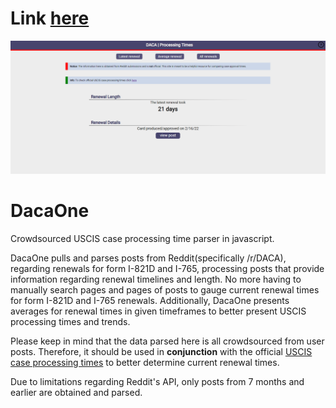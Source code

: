 # Link [here](https://daca.one/)

![example](screenshot/example.PNG)

# DacaOne

Crowdsourced USCIS case processing time parser in javascript.

DacaOne pulls and parses posts from Reddit(specifically /r/DACA), regarding renewals for form I-821D and I-765, processing posts that provide information regarding renewal timelines and length. No more having to manually search pages and pages of posts to gauge current renewal times for form I-821D and I-765 renewals.
Additionally, DacaOne presents averages for renewal times in given timeframes to better present USCIS processing times and trends.

Please keep in mind that the data parsed here is all crowdsourced from user posts. Therefore, it should be used in **conjunction** with the official [USCIS case processing times](https://egov.uscis.gov/processing-times/) to better determine current renewal times.

Due to limitations regarding Reddit's API, only posts from 7 months and earlier are obtained and parsed.
